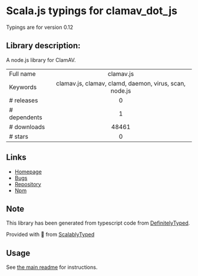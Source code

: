 
# Scala.js typings for clamav_dot_js

Typings are for version 0.12

## Library description:
A node.js library for ClamAV.

|                    |                 |
| ------------------ | :-------------: |
| Full name          | clamav.js |
| Keywords           | clamav.js, clamav, clamd, daemon, virus, scan, node.js |
| # releases         | 0 |
| # dependents       | 1 |
| # downloads        | 48461 |
| # stars            | 0 |

## Links
- [Homepage](https://github.com/yongtang/clamav.js)
- [Bugs](https://github.com/yongtang/clamav.js/issues)
- [Repository](https://github.com/yongtang/clamav.js)
- [Npm](https://www.npmjs.com/package/clamav.js)
    


## Note
This library has been generated from typescript code from [DefinitelyTyped](https://definitelytyped.org).

Provided with :purple_heart: from [ScalablyTyped](https://github.com/oyvindberg/ScalablyTyped)

## Usage
See [the main readme](../../readme.md) for instructions.


